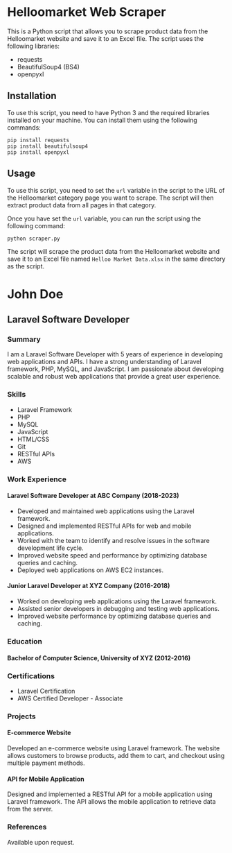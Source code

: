 # Helloomarket Web Scraper

This is a Python script that allows you to scrape product data from the Helloomarket website and save it to an Excel file. The script uses the following libraries:
- requests
- BeautifulSoup4 (BS4)
- openpyxl

## Installation

To use this script, you need to have Python 3 and the required libraries installed on your machine. You can install them using the following commands:

```
pip install requests
pip install beautifulsoup4
pip install openpyxl
```

## Usage

To use this script, you need to set the `url` variable in the script to the URL of the Helloomarket category page you want to scrape. The script will then extract product data from all pages in that category.

Once you have set the `url` variable, you can run the script using the following command:

```
python scraper.py
```

The script will scrape the product data from the Helloomarket website and save it to an Excel file named `Helloo Market Data.xlsx` in the same directory as the script.


# John Doe

## Laravel Software Developer

### Summary

I am a Laravel Software Developer with 5 years of experience in developing web applications and APIs. I have a strong understanding of Laravel framework, PHP, MySQL, and JavaScript. I am passionate about developing scalable and robust web applications that provide a great user experience.

### Skills

- Laravel Framework
- PHP
- MySQL
- JavaScript
- HTML/CSS
- Git
- RESTful APIs
- AWS

### Work Experience

#### Laravel Software Developer at ABC Company (2018-2023)

- Developed and maintained web applications using the Laravel framework.
- Designed and implemented RESTful APIs for web and mobile applications.
- Worked with the team to identify and resolve issues in the software development life cycle.
- Improved website speed and performance by optimizing database queries and caching.
- Deployed web applications on AWS EC2 instances.

#### Junior Laravel Developer at XYZ Company (2016-2018)

- Worked on developing web applications using the Laravel framework.
- Assisted senior developers in debugging and testing web applications.
- Improved website performance by optimizing database queries and caching.

### Education

#### Bachelor of Computer Science, University of XYZ (2012-2016)

### Certifications

- Laravel Certification
- AWS Certified Developer - Associate

### Projects

#### E-commerce Website

Developed an e-commerce website using Laravel framework. The website allows customers to browse products, add them to cart, and checkout using multiple payment methods.

#### API for Mobile Application

Designed and implemented a RESTful API for a mobile application using Laravel framework. The API allows the mobile application to retrieve data from the server.

### References

Available upon request.

